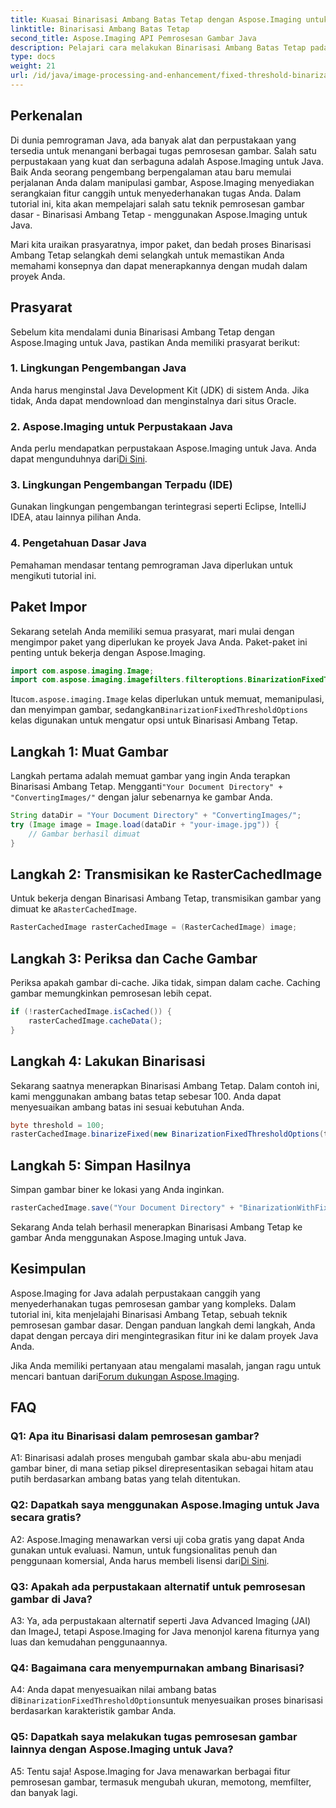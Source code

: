 ```yaml
---
title: Kuasai Binarisasi Ambang Batas Tetap dengan Aspose.Imaging untuk Java
linktitle: Binarisasi Ambang Batas Tetap
second_title: Aspose.Imaging API Pemrosesan Gambar Java
description: Pelajari cara melakukan Binarisasi Ambang Batas Tetap pada gambar menggunakan Aspose.Imaging untuk Java.
type: docs
weight: 21
url: /id/java/image-processing-and-enhancement/fixed-threshold-binarization/
---
```

## Perkenalan

Di dunia pemrograman Java, ada banyak alat dan perpustakaan yang tersedia untuk menangani berbagai tugas pemrosesan gambar. Salah satu perpustakaan yang kuat dan serbaguna adalah Aspose.Imaging untuk Java. Baik Anda seorang pengembang berpengalaman atau baru memulai perjalanan Anda dalam manipulasi gambar, Aspose.Imaging menyediakan serangkaian fitur canggih untuk menyederhanakan tugas Anda. Dalam tutorial ini, kita akan mempelajari salah satu teknik pemrosesan gambar dasar - Binarisasi Ambang Tetap - menggunakan Aspose.Imaging untuk Java.

Mari kita uraikan prasyaratnya, impor paket, dan bedah proses Binarisasi Ambang Tetap selangkah demi selangkah untuk memastikan Anda memahami konsepnya dan dapat menerapkannya dengan mudah dalam proyek Anda.

## Prasyarat

Sebelum kita mendalami dunia Binarisasi Ambang Tetap dengan Aspose.Imaging untuk Java, pastikan Anda memiliki prasyarat berikut:

### 1. Lingkungan Pengembangan Java

Anda harus menginstal Java Development Kit (JDK) di sistem Anda. Jika tidak, Anda dapat mendownload dan menginstalnya dari situs Oracle.

### 2. Aspose.Imaging untuk Perpustakaan Java

 Anda perlu mendapatkan perpustakaan Aspose.Imaging untuk Java. Anda dapat mengunduhnya dari[Di Sini](https://releases.aspose.com/imaging/java/).

### 3. Lingkungan Pengembangan Terpadu (IDE)

Gunakan lingkungan pengembangan terintegrasi seperti Eclipse, IntelliJ IDEA, atau lainnya pilihan Anda.

### 4. Pengetahuan Dasar Java

Pemahaman mendasar tentang pemrograman Java diperlukan untuk mengikuti tutorial ini.

## Paket Impor

Sekarang setelah Anda memiliki semua prasyarat, mari mulai dengan mengimpor paket yang diperlukan ke proyek Java Anda. Paket-paket ini penting untuk bekerja dengan Aspose.Imaging.

```java
import com.aspose.imaging.Image;
import com.aspose.imaging.imagefilters.filteroptions.BinarizationFixedThresholdOptions;
```

 Itu`com.aspose.imaging.Image` kelas diperlukan untuk memuat, memanipulasi, dan menyimpan gambar, sedangkan`BinarizationFixedThresholdOptions` kelas digunakan untuk mengatur opsi untuk Binarisasi Ambang Tetap.

## Langkah 1: Muat Gambar

 Langkah pertama adalah memuat gambar yang ingin Anda terapkan Binarisasi Ambang Tetap. Mengganti`"Your Document Directory" + "ConvertingImages/"` dengan jalur sebenarnya ke gambar Anda.

```java
String dataDir = "Your Document Directory" + "ConvertingImages/";
try (Image image = Image.load(dataDir + "your-image.jpg")) {
    // Gambar berhasil dimuat
}
```

## Langkah 2: Transmisikan ke RasterCachedImage

 Untuk bekerja dengan Binarisasi Ambang Tetap, transmisikan gambar yang dimuat ke a`RasterCachedImage`.

```java
RasterCachedImage rasterCachedImage = (RasterCachedImage) image;
```

## Langkah 3: Periksa dan Cache Gambar

Periksa apakah gambar di-cache. Jika tidak, simpan dalam cache. Caching gambar memungkinkan pemrosesan lebih cepat.

```java
if (!rasterCachedImage.isCached()) {
    rasterCachedImage.cacheData();
}
```

## Langkah 4: Lakukan Binarisasi

Sekarang saatnya menerapkan Binarisasi Ambang Tetap. Dalam contoh ini, kami menggunakan ambang batas tetap sebesar 100. Anda dapat menyesuaikan ambang batas ini sesuai kebutuhan Anda.

```java
byte threshold = 100;
rasterCachedImage.binarizeFixed(new BinarizationFixedThresholdOptions(threshold));
```

## Langkah 5: Simpan Hasilnya

Simpan gambar biner ke lokasi yang Anda inginkan.

```java
rasterCachedImage.save("Your Document Directory" + "BinarizationWithFixedThreshold_out.jpg");
```

Sekarang Anda telah berhasil menerapkan Binarisasi Ambang Tetap ke gambar Anda menggunakan Aspose.Imaging untuk Java.

## Kesimpulan

Aspose.Imaging for Java adalah perpustakaan canggih yang menyederhanakan tugas pemrosesan gambar yang kompleks. Dalam tutorial ini, kita menjelajahi Binarisasi Ambang Tetap, sebuah teknik pemrosesan gambar dasar. Dengan panduan langkah demi langkah, Anda dapat dengan percaya diri mengintegrasikan fitur ini ke dalam proyek Java Anda.

Jika Anda memiliki pertanyaan atau mengalami masalah, jangan ragu untuk mencari bantuan dari[Forum dukungan Aspose.Imaging](https://forum.aspose.com/).

## FAQ

### Q1: Apa itu Binarisasi dalam pemrosesan gambar?

A1: Binarisasi adalah proses mengubah gambar skala abu-abu menjadi gambar biner, di mana setiap piksel direpresentasikan sebagai hitam atau putih berdasarkan ambang batas yang telah ditentukan.

### Q2: Dapatkah saya menggunakan Aspose.Imaging untuk Java secara gratis?

 A2: Aspose.Imaging menawarkan versi uji coba gratis yang dapat Anda gunakan untuk evaluasi. Namun, untuk fungsionalitas penuh dan penggunaan komersial, Anda harus membeli lisensi dari[Di Sini](https://purchase.aspose.com/buy).

### Q3: Apakah ada perpustakaan alternatif untuk pemrosesan gambar di Java?

A3: Ya, ada perpustakaan alternatif seperti Java Advanced Imaging (JAI) dan ImageJ, tetapi Aspose.Imaging for Java menonjol karena fiturnya yang luas dan kemudahan penggunaannya.

### Q4: Bagaimana cara menyempurnakan ambang Binarisasi?

 A4: Anda dapat menyesuaikan nilai ambang batas di`BinarizationFixedThresholdOptions`untuk menyesuaikan proses binarisasi berdasarkan karakteristik gambar Anda.

### Q5: Dapatkah saya melakukan tugas pemrosesan gambar lainnya dengan Aspose.Imaging untuk Java?

A5: Tentu saja! Aspose.Imaging for Java menawarkan berbagai fitur pemrosesan gambar, termasuk mengubah ukuran, memotong, memfilter, dan banyak lagi.